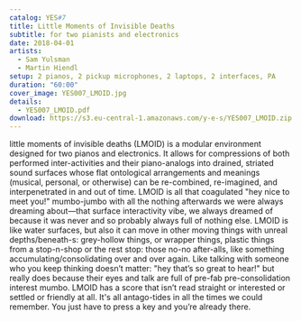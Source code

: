 ```yaml
---
catalog: YES#7
title: Little Moments of Invisible Deaths
subtitle: for two pianists and electronics
date: 2018-04-01
artists:
  - Sam Yulsman
  - Martin Hiendl
setup: 2 pianos, 2 pickup microphones, 2 laptops, 2 interfaces, PA
duration: "60:00"
cover_image: YES007_LMOID.jpg
details:
  - YES007_LMOID.pdf
download: https://s3.eu-central-1.amazonaws.com/y-e-s/YES007_LMOID.zip
---
```

little moments of invisible deaths (LMOID) is a modular environment designed for two pianos and electronics. It allows for compressions of both performed inter-activities and their piano-analogs into drained, striated sound surfaces whose flat ontological arrangements and meanings (musical, personal, or otherwise) can be re-combined, re-imagined, and interpenetrated in and out of time. LMOID is all that coagulated "hey nice to meet you!" mumbo-jumbo with all the nothing afterwards we were always dreaming about—that surface interactivity vibe, we always dreamed of because it was never and so probably always full of nothing else. LMOID is like water surfaces, but also it can move in other moving things with unreal depths/beneath-s: grey-hollow things, or wrapper things, plastic things from a stop-n-shop or the rest stop: those no-no after-alls, like something accumulating/consolidating over and over again. Like talking with someone who you keep thinking doesn’t matter: "hey that’s so great to hear!" but really does because their eyes and talk are full of pre-fab pre-consolidation interest mumbo. LMOID has a score that isn’t read straight or interested or settled or friendly at all. It's all antago-tides in all the times we could remember. You just have to press a key and you’re already there.
